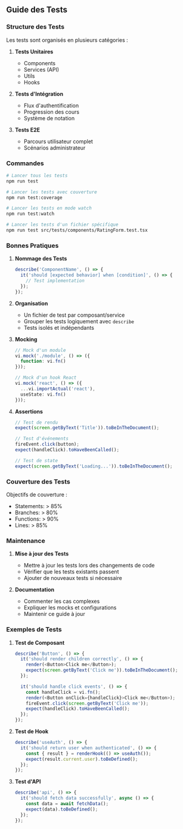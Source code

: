 ## Guide des Tests

### Structure des Tests

Les tests sont organisés en plusieurs catégories :

1. **Tests Unitaires**
   - Components
   - Services (API)
   - Utils
   - Hooks

2. **Tests d'Intégration**
   - Flux d'authentification
   - Progression des cours
   - Système de notation

3. **Tests E2E**
   - Parcours utilisateur complet
   - Scénarios administrateur

### Commandes

```bash
# Lancer tous les tests
npm run test

# Lancer les tests avec couverture
npm run test:coverage

# Lancer les tests en mode watch
npm run test:watch

# Lancer les tests d'un fichier spécifique
npm run test src/tests/components/RatingForm.test.tsx
```

### Bonnes Pratiques

1. **Nommage des Tests**
   ```typescript
   describe('ComponentName', () => {
     it('should [expected behavior] when [condition]', () => {
       // Test implementation
     });
   });
   ```

2. **Organisation**
   - Un fichier de test par composant/service
   - Grouper les tests logiquement avec `describe`
   - Tests isolés et indépendants

3. **Mocking**
   ```typescript
   // Mock d'un module
   vi.mock('./module', () => ({
     function: vi.fn()
   }));

   // Mock d'un hook React
   vi.mock('react', () => ({
     ...vi.importActual('react'),
     useState: vi.fn()
   }));
   ```

4. **Assertions**
   ```typescript
   // Test de rendu
   expect(screen.getByText('Title')).toBeInTheDocument();

   // Test d'événements
   fireEvent.click(button);
   expect(handleClick).toHaveBeenCalled();

   // Test de state
   expect(screen.getByText('Loading...')).toBeInTheDocument();
   ```

### Couverture des Tests

Objectifs de couverture :
- Statements: > 85%
- Branches: > 80%
- Functions: > 90%
- Lines: > 85%

### Maintenance

1. **Mise à jour des Tests**
   - Mettre à jour les tests lors des changements de code
   - Vérifier que les tests existants passent
   - Ajouter de nouveaux tests si nécessaire

2. **Documentation**
   - Commenter les cas complexes
   - Expliquer les mocks et configurations
   - Maintenir ce guide à jour

### Exemples de Tests

1. **Test de Composant**
   ```typescript
   describe('Button', () => {
     it('should render children correctly', () => {
       render(<Button>Click me</Button>);
       expect(screen.getByText('Click me')).toBeInTheDocument();
     });

     it('should handle click events', () => {
       const handleClick = vi.fn();
       render(<Button onClick={handleClick}>Click me</Button>);
       fireEvent.click(screen.getByText('Click me'));
       expect(handleClick).toHaveBeenCalled();
     });
   });
   ```

2. **Test de Hook**
   ```typescript
   describe('useAuth', () => {
     it('should return user when authenticated', () => {
       const { result } = renderHook(() => useAuth());
       expect(result.current.user).toBeDefined();
     });
   });
   ```

3. **Test d'API**
   ```typescript
   describe('api', () => {
     it('should fetch data successfully', async () => {
       const data = await fetchData();
       expect(data).toBeDefined();
     });
   });
   ```